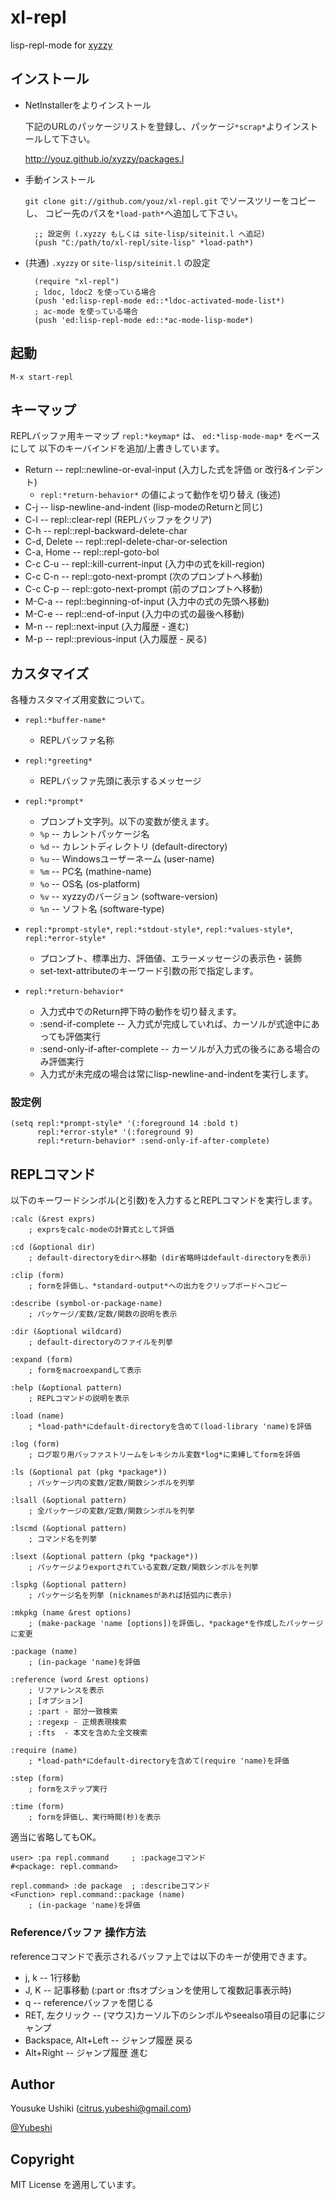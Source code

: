 # xl-repl

lisp-repl-mode for [xyzzy](http://www.jsdlab.co.jp/~kamei/)


## インストール

- NetInstallerをよりインストール
 
    下記のURLのパッケージリストを登録し、パッケージ`*scrap*`よりインストールして下さい。

    http://youz.github.io/xyzzy/packages.l

- 手動インストール

    `git clone git://github.com/youz/xl-repl.git` でソースツリーをコピーし、
    コピー先のパスを`*load-path*`へ追加して下さい。

        ;; 設定例 (.xyzzy もしくは site-lisp/siteinit.l へ追記)
        (push "C:/path/to/xl-repl/site-lisp" *load-path*)

- (共通) `.xyzzy` or `site-lisp/siteinit.l` の設定

        (require "xl-repl")
        ; ldoc, ldoc2 を使っている場合
        (push 'ed:lisp-repl-mode ed::*ldoc-activated-mode-list*)
        ; ac-mode を使っている場合
        (push 'ed:lisp-repl-mode ed::*ac-mode-lisp-mode*)


## 起動

    M-x start-repl


## キーマップ

REPLバッファ用キーマップ `repl:*keymap*` は、 `ed:*lisp-mode-map*` をベースにして
以下のキーバインドを追加/上書きしています。

- Return -- repl::newline-or-eval-input  (入力した式を評価 or 改行&インデント)
  * `repl:*return-behavior*` の値によって動作を切り替え (後述)
- C-j -- lisp-newline-and-indent  (lisp-modeのReturnと同じ)
- C-l -- repl::clear-repl  (REPLバッファをクリア)
- C-h -- repl::repl-backward-delete-char
- C-d, Delete -- repl::repl-delete-char-or-selection
- C-a, Home -- repl::repl-goto-bol
- C-c C-u -- repl::kill-current-input (入力中の式をkill-region)
- C-c C-n -- repl::goto-next-prompt (次のプロンプトへ移動)
- C-c C-p -- repl::goto-next-prompt (前のプロンプトへ移動)
- M-C-a -- repl::beginning-of-input  (入力中の式の先頭へ移動)
- M-C-e -- repl::end-of-input  (入力中の式の最後へ移動)
- M-n -- repl::next-input  (入力履歴 - 進む)
- M-p -- repl::previous-input  (入力履歴 - 戻る)

## カスタマイズ

各種カスタマイズ用変数について。

- `repl:*buffer-name*`

  * REPLバッファ名称

- `repl:*greeting*`

  * REPLバッファ先頭に表示するメッセージ

- `repl:*prompt*`

  * プロンプト文字列。以下の変数が使えます。
  * `%p` -- カレントパッケージ名
  * `%d` -- カレントディレクトリ (default-directory)
  * `%u` -- Windowsユーザーネーム (user-name)
  * `%m` -- PC名 (mathine-name)
  * `%o` -- OS名 (os-platform)
  * `%v` -- xyzzyのバージョン (software-version)
  * `%n` -- ソフト名 (software-type)

- `repl:*prompt-style*`, `repl:*stdout-style*`, `repl:*values-style*`, `repl:*error-style*`

  * プロンプト、標準出力、評価値、エラーメッセージの表示色・装飾
  * set-text-attributeのキーワード引数の形で指定します。

- `repl:*return-behavior*`

  * 入力式中でのReturn押下時の動作を切り替えます。
  * :send-if-complete -- 入力式が完成していれば、カーソルが式途中にあっても評価実行
  * :send-only-if-after-complete -- カーソルが入力式の後ろにある場合のみ評価実行
  * 入力式が未完成の場合は常にlisp-newline-and-indentを実行します。

### 設定例

    (setq repl:*prompt-style* '(:foreground 14 :bold t)
          repl:*error-style* '(:foreground 9)
          repl:*return-behavior* :send-only-if-after-complete)


## REPLコマンド

以下のキーワードシンボル(と引数)を入力するとREPLコマンドを実行します。

    :calc (&rest exprs)
        ; exprsをcalc-modeの計算式として評価

    :cd (&optional dir)
        ; default-directoryをdirへ移動 (dir省略時はdefault-directoryを表示)

    :clip (form)
        ; formを評価し、*standard-output*への出力をクリップボードへコピー

    :describe (symbol-or-package-name)
        ; パッケージ/変数/定数/関数の説明を表示

    :dir (&optional wildcard)
        ; default-directoryのファイルを列挙

    :expand (form)
        ; formをmacroexpandして表示

    :help (&optional pattern)
        ; REPLコマンドの説明を表示

    :load (name)
        ; *load-path*にdefault-directoryを含めて(load-library 'name)を評価

    :log (form)
        ; ログ取り用バッファストリームをレキシカル変数*log*に束縛してformを評価

    :ls (&optional pat (pkg *package*))
        ; パッケージ内の変数/定数/関数シンボルを列挙

    :lsall (&optional pattern)
        ; 全パッケージの変数/定数/関数シンボルを列挙

    :lscmd (&optional pattern)
        ; コマンド名を列挙

    :lsext (&optional pattern (pkg *package*))
        ; パッケージよりexportされている変数/定数/関数シンボルを列挙

    :lspkg (&optional pattern)
        ; パッケージ名を列挙 (nicknamesがあれば括弧内に表示)

    :mkpkg (name &rest options)
        ; (make-package 'name [options])を評価し、*package*を作成したパッケージに変更

    :package (name)
        ; (in-package 'name)を評価

    :reference (word &rest options)
        ; リファレンスを表示
        ; [オプション]
        ; :part - 部分一致検索
        ; :regexp - 正規表現検索
        ; :fts  - 本文を含めた全文検索

    :require (name)
        ; *load-path*にdefault-directoryを含めて(require 'name)を評価

    :step (form)
        ; formをステップ実行

    :time (form)
        ; formを評価し、実行時間(秒)を表示


適当に省略してもOK。

    user> :pa repl.command     ; :packageコマンド
    #<package: repl.command>
    
    repl.command> :de package  ; :describeコマンド
    <Function> repl.command::package (name)
        ; (in-package 'name)を評価


### Referenceバッファ 操作方法

referenceコマンドで表示されるバッファ上では以下のキーが使用できます。

- j, k -- 1行移動
- J, K -- 記事移動 (:part or :ftsオプションを使用して複数記事表示時)
- q -- referenceバッファを閉じる
- RET, 左クリック -- (マウス)カーソル下のシンボルやseealso項目の記事にジャンプ
- Backspace, Alt+Left -- ジャンプ履歴 戻る
- Alt+Right -- ジャンプ履歴 進む

## Author
Yousuke Ushiki (<citrus.yubeshi@gmail.com>)

[@Yubeshi](http://twitter.com/Yubeshi/)


## Copyright
MIT License を適用しています。

